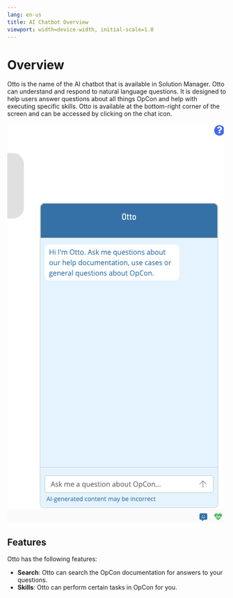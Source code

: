 ```yaml
---
lang: en-us
title: AI Chatbot Overview
viewport: width=device-width, initial-scale=1.0
---
```


# Overview

Otto is the name of the AI chatbot that is available in Solution Manager. Otto can understand and respond to natural language questions. It is designed to help users answer questions about all things OpCon and help with executing specific skills. Otto is available at the bottom-right corner of the screen and can be accessed by clicking on the chat icon.

![Chatbot](../../../../Resources/Images/SM/Otto/Chatbot-Overview.png "Chatbot")

## Features

Otto has the following features:

- **Search**: Otto can search the OpCon documentation for answers to your questions.
- **Skills**: Otto can perform certain tasks in OpCon for you.
